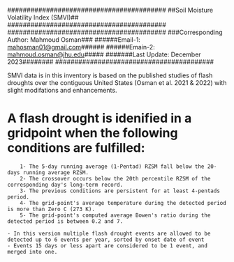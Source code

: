 #########################################
##Soil Moisture Volatility Index (SMVI)##
#########################################
######################################### 
###Corresponding Author: Mahmoud Osman###
######Email-1: mahosman01@gmail.com######
######Emain-2: mahmoud.osman@jhu.edu#####
#######Last Update: December 2023########
#########################################

SMVI data is in this inventory is based on the published studies of flash droughts over the contiguous United States (Osman et al. 2021 & 2022) with slight modifations and enhancements.

# A flash drought is idenified in a gridpoint when the following conditions are fulfilled:

		1- The 5-day running average (1-Pentad) RZSM fall below the 20-days running average RZSM.
		2- The crossover occurs below the 20th percentile RZSM of the corresponding day's long-term record.
		3- The previous conditions are persistent for at least 4-pentads period.
		4- The grid-point's average temperature during the detected period is more than Zero C (273 K).
		5- The grid-point's computed average Bowen's ratio during the detected period is between 0.2 and 7.

	- In this version multiple flash drought events are allowed to be detected up to 6 events per year, sorted by onset date of event
	- Events 15 days or less apart are considered to be 1 event, and merged into one.
